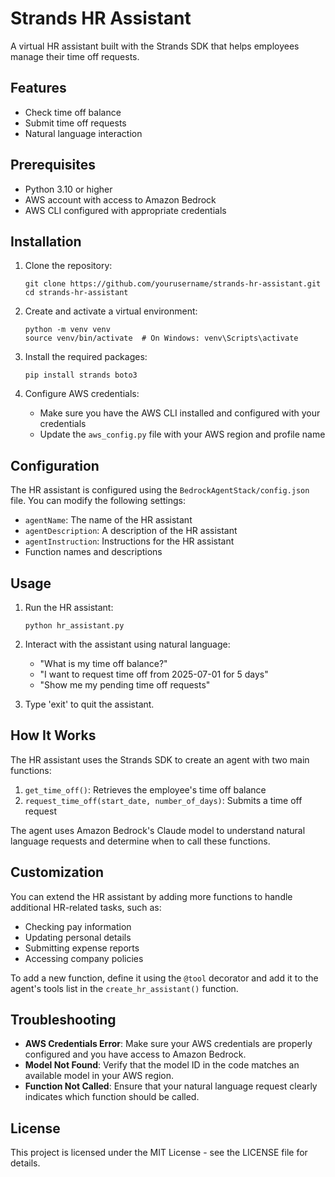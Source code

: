 # Strands HR Assistant

A virtual HR assistant built with the Strands SDK that helps employees manage their time off requests.

## Features

- Check time off balance
- Submit time off requests
- Natural language interaction

## Prerequisites

- Python 3.10 or higher
- AWS account with access to Amazon Bedrock
- AWS CLI configured with appropriate credentials

## Installation

1. Clone the repository:
   ```
   git clone https://github.com/yourusername/strands-hr-assistant.git
   cd strands-hr-assistant
   ```

2. Create and activate a virtual environment:
   ```
   python -m venv venv
   source venv/bin/activate  # On Windows: venv\Scripts\activate
   ```

3. Install the required packages:
   ```
   pip install strands boto3
   ```

4. Configure AWS credentials:
   - Make sure you have the AWS CLI installed and configured with your credentials
   - Update the `aws_config.py` file with your AWS region and profile name

## Configuration

The HR assistant is configured using the `BedrockAgentStack/config.json` file. You can modify the following settings:

- `agentName`: The name of the HR assistant
- `agentDescription`: A description of the HR assistant
- `agentInstruction`: Instructions for the HR assistant
- Function names and descriptions

## Usage

1. Run the HR assistant:
   ```
   python hr_assistant.py
   ```

2. Interact with the assistant using natural language:
   - "What is my time off balance?"
   - "I want to request time off from 2025-07-01 for 5 days"
   - "Show me my pending time off requests"

3. Type 'exit' to quit the assistant.

## How It Works

The HR assistant uses the Strands SDK to create an agent with two main functions:

1. `get_time_off()`: Retrieves the employee's time off balance
2. `request_time_off(start_date, number_of_days)`: Submits a time off request

The agent uses Amazon Bedrock's Claude model to understand natural language requests and determine when to call these functions.

## Customization

You can extend the HR assistant by adding more functions to handle additional HR-related tasks, such as:

- Checking pay information
- Updating personal details
- Submitting expense reports
- Accessing company policies

To add a new function, define it using the `@tool` decorator and add it to the agent's tools list in the `create_hr_assistant()` function.

## Troubleshooting

- **AWS Credentials Error**: Make sure your AWS credentials are properly configured and you have access to Amazon Bedrock.
- **Model Not Found**: Verify that the model ID in the code matches an available model in your AWS region.
- **Function Not Called**: Ensure that your natural language request clearly indicates which function should be called.

## License

This project is licensed under the MIT License - see the LICENSE file for details.
